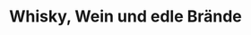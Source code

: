 ---
title: "Whisky, Wein und edle Brände"
url: /eisenach/whisky-wein-und-edle-braende/
shop: Spirituosen
---